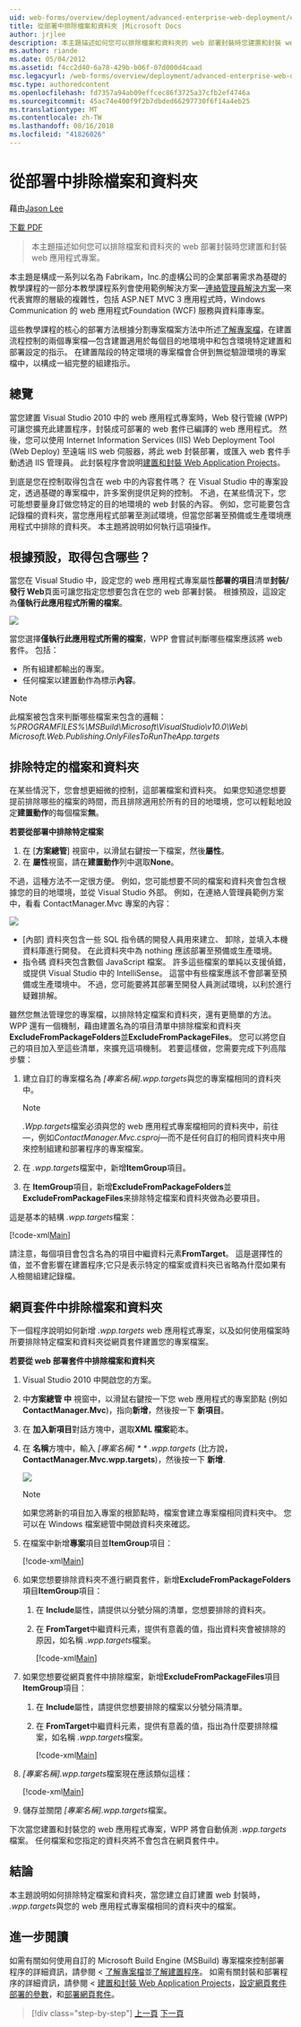 ```yaml
---
uid: web-forms/overview/deployment/advanced-enterprise-web-deployment/excluding-files-and-folders-from-deployment
title: 從部署中排除檔案和資料夾 |Microsoft Docs
author: jrjlee
description: 本主題描述如何您可以排除檔案和資料夾的 web 部署封裝時您建置和封裝 web 應用程式專案。
ms.author: riande
ms.date: 05/04/2012
ms.assetid: f4cc2d40-6a78-429b-b06f-07d000d4caad
msc.legacyurl: /web-forms/overview/deployment/advanced-enterprise-web-deployment/excluding-files-and-folders-from-deployment
msc.type: authoredcontent
ms.openlocfilehash: fd7357a94ab09effcec86f3725a37cfb2ef4746a
ms.sourcegitcommit: 45ac74e400f9f2b7dbded66297730f6f14a4eb25
ms.translationtype: MT
ms.contentlocale: zh-TW
ms.lasthandoff: 08/16/2018
ms.locfileid: "41826026"
---
```

<a name="excluding-files-and-folders-from-deployment"></a>從部署中排除檔案和資料夾
====================
藉由[Jason Lee](https://github.com/jrjlee)

[下載 PDF](https://msdnshared.blob.core.windows.net/media/MSDNBlogsFS/prod.evol.blogs.msdn.com/CommunityServer.Blogs.Components.WeblogFiles/00/00/00/63/56/8130.DeployingWebAppsInEnterpriseScenarios.pdf)

> 本主題描述如何您可以排除檔案和資料夾的 web 部署封裝時您建置和封裝 web 應用程式專案。


本主題是構成一系列以名為 Fabrikam，Inc.的虛構公司的企業部署需求為基礎的教學課程的一部分本教學課程系列會使用範例解決方案&#x2014;[連絡管理員解決方案](../web-deployment-in-the-enterprise/the-contact-manager-solution.md)&#x2014;來代表實際的層級的複雜性，包括 ASP.NET MVC 3 應用程式時，Windows Communication 的 web 應用程式Foundation (WCF) 服務與資料庫專案。

這些教學課程的核心的部署方法根據分割專案檔案方法中所述[了解專案檔](../web-deployment-in-the-enterprise/understanding-the-project-file.md)，在建置流程控制的兩個專案檔&#x2014;包含建置適用於每個目的地環境中和包含環境特定建置和部署設定的指示。 在建置階段的特定環境的專案檔會合併到無從驗證環境的專案檔中，以構成一組完整的組建指示。

## <a name="overview"></a>總覽

當您建置 Visual Studio 2010 中的 web 應用程式專案時，Web 發行管線 (WPP) 可讓您擴充此建置程序，封裝成可部署的 web 套件已編譯的 web 應用程式。 然後，您可以使用 Internet Information Services (IIS) Web Deployment Tool (Web Deploy) 至遠端 IIS web 伺服器，將此 web 封裝部署，或匯入 web 套件手動透過 IIS 管理員。 此封裝程序會說明[建置和封裝 Web Application Projects](../web-deployment-in-the-enterprise/building-and-packaging-web-application-projects.md)。

到底是您在控制取得包含在 web 中的內容套件嗎？ 在 Visual Studio 中的專案設定，透過基礎的專案檔中，許多案例提供足夠的控制。 不過，在某些情況下，您可能想要量身訂做您特定的目的地環境的 web 封裝的內容。 例如，您可能要包含記錄檔的資料夾，當您應用程式部署至測試環境，但當您部署至預備或生產環境應用程式中排除的資料夾。 本主題將說明如何執行這項操作。

## <a name="what-gets-included-by-default"></a>根據預設，取得包含哪些？

當您在 Visual Studio 中，設定您的 web 應用程式專案屬性**部署的項目**清單**封裝/發行 Web**頁面可讓您指定您想要包含在您的 web 部署封裝。 根據預設，這設定為**僅執行此應用程式所需的檔案**。

![](excluding-files-and-folders-from-deployment/_static/image1.png)

當您選擇**僅執行此應用程式所需的檔案**，WPP 會嘗試判斷哪些檔案應該將 web 套件。 包括：

- 所有組建都輸出的專案。
- 任何檔案以建置動作為標示**內容**。

> [!NOTE]
> 此檔案被包含來判斷哪些檔案来包含的邏輯：   
> *%PROGRAMFILES%\MSBuild\Microsoft\VisualStudio\v10.0\Web\ Microsoft.Web.Publishing.OnlyFilesToRunTheApp.targets*


## <a name="excluding-specific-files-and-folders"></a>排除特定的檔案和資料夾

在某些情況下，您會想更細微的控制，這部署檔案和資料夾。 如果您知道您想要提前排除哪些的檔案的時間，而且排除適用於所有的目的地環境，您可以輕鬆地設定**建置動作**的每個檔案**無**。

**若要從部署中排除特定檔案**

1. 在 [**方案總管**] 視窗中，以滑鼠右鍵按一下檔案，然後**屬性**。
2. 在 **屬性**視窗，請在**建置動作**列中選取**None**。

不過，這種方法不一定很方便。 例如，您可能想要不同的檔案和資料夾會包含根據您的目的地環境，並從 Visual Studio 外部。 例如，在連絡人管理員範例方案中，看看 ContactManager.Mvc 專案的內容：

![](excluding-files-and-folders-from-deployment/_static/image2.png)

- [內部] 資料夾包含一些 SQL 指令碼的開發人員用來建立、 卸除，並填入本機資料庫進行開發。 在此資料夾中為 nothing 應該部署至預備或生產環境。
- 指令碼 資料夾包含數個 JavaScript 檔案。 許多這些檔案的單純以支援偵錯，或提供 Visual Studio 中的 IntelliSense。 這當中有些檔案應該不會部署至預備或生產環境中。 不過，您可能要將其部署至開發人員測試環境，以利於進行疑難排解。

雖然您無法管理您的專案檔，以排除特定檔案和資料夾，還有更簡單的方法。 WPP 還有一個機制，藉由建置名為的項目清單中排除檔案和資料夾**ExcludeFromPackageFolders**並**ExcludeFromPackageFiles**。 您可以將您自己的項目加入至這些清單，來擴充這項機制。 若要這樣做，您需要完成下列高階步驟：

1. 建立自訂的專案檔名為 *[專案名稱].wpp.targets*與您的專案檔相同的資料夾中。

    > [!NOTE]
    > *.Wpp.targets*檔案必須與您的 web 應用程式專案檔相同的資料夾中，前往&#x2014;，例如*ContactManager.Mvc.csproj*&#x2014;而不是任何自訂的相同資料夾中用來控制組建和部署程序的專案檔案。
2. 在  *.wpp.targets*檔案中，新增**ItemGroup**項目。
3. 在  **ItemGroup**項目，新增**ExcludeFromPackageFolders**並**ExcludeFromPackageFiles**来排除特定檔案和資料夾做為必要項目。

這是基本的結構 *.wpp.targets*檔案：


[!code-xml[Main](excluding-files-and-folders-from-deployment/samples/sample1.xml)]


請注意，每個項目會包含名為的項目中繼資料元素**FromTarget**。 這是選擇性的值，並不會影響在建置程序;它只是表示特定的檔案或資料夾已省略為什麼如果有人檢閱組建記錄檔。

## <a name="excluding-files-and-folders-from-a-web-package"></a>網頁套件中排除檔案和資料夾

下一個程序說明如何新增 *.wpp.targets* web 應用程式專案，以及如何使用檔案時所要排除特定檔案和資料夾從網頁套件建置您的專案檔案。

**若要從 web 部署套件中排除檔案和資料夾**

1. Visual Studio 2010 中開啟您的方案。
2. 中**方案總管 中** 視窗中，以滑鼠右鍵按一下您 web 應用程式的專案節點 (例如**ContactManager.Mvc**)，指向**新增**，然後按一下  **新項目**。
3. 在 **加入新項目**對話方塊中，選取**XML 檔案**範本。
4. 在 **名稱**方塊中，輸入 *[專案名稱] * * *.wpp.targets** (比方說， **ContactManager.Mvc.wpp.targets**)，然後按一下 **新增**.

    ![](excluding-files-and-folders-from-deployment/_static/image3.png)

    > [!NOTE]
    > 如果您將新的項目加入專案的根節點時，檔案會建立專案檔相同資料夾中。 您可以在 Windows 檔案總管中開啟資料夾來確認。
5. 在檔案中新增**專案**項目並**ItemGroup**項目：

    [!code-xml[Main](excluding-files-and-folders-from-deployment/samples/sample2.xml)]
6. 如果您想要排除資料夾不進行網頁套件，新增**ExcludeFromPackageFolders**項目**ItemGroup**項目：

   1. 在  **Include**屬性，請提供以分號分隔的清單，您想要排除的資料夾。
   2. 在  **FromTarget**中繼資料元素，提供有意義的值，指出資料夾會被排除的原因，如名稱 *.wpp.targets*檔案。

      [!code-xml[Main](excluding-files-and-folders-from-deployment/samples/sample3.xml)]
7. 如果您想要從網頁套件中排除檔案，新增**ExcludeFromPackageFiles**項目**ItemGroup**項目：

   1. 在  **Include**屬性，請提供您想要排除的檔案以分號分隔清單。
   2. 在  **FromTarget**中繼資料元素，提供有意義的值，指出為什麼要排除檔案，如名稱 *.wpp.targets*檔案。

      [!code-xml[Main](excluding-files-and-folders-from-deployment/samples/sample4.xml)]
8. *[專案名稱].wpp.targets*檔案現在應該類似這樣：

    [!code-xml[Main](excluding-files-and-folders-from-deployment/samples/sample5.xml)]
9. 儲存並關閉 *[專案名稱].wpp.targets*檔案。

下次當您建置和封裝您的 web 應用程式專案，WPP 將會自動偵測 *.wpp.targets*檔案。 任何檔案和您指定的資料夾將不會包含在網頁套件中。

## <a name="conclusion"></a>結論

本主題說明如何排除特定檔案和資料夾，當您建立自訂建置 web 封裝時， *.wpp.targets*與您的 web 應用程式專案檔相同的資料夾中的檔案。

## <a name="further-reading"></a>進一步閱讀

如需有關如何使用自訂的 Microsoft Build Engine (MSBuild) 專案檔來控制部署程序的詳細資訊，請參閱 <<c0> [ 了解專案檔](../web-deployment-in-the-enterprise/understanding-the-project-file.md)並[了解建置程序](../web-deployment-in-the-enterprise/understanding-the-build-process.md)。 如需有關封裝和部署程序的詳細資訊，請參閱 <<c0> [ 建置和封裝 Web Application Projects](../web-deployment-in-the-enterprise/building-and-packaging-web-application-projects.md)，[設定網頁套件部署的參數](../web-deployment-in-the-enterprise/configuring-parameters-for-web-package-deployment.md)，和[部署網頁套件](../web-deployment-in-the-enterprise/deploying-web-packages.md)。

> [!div class="step-by-step"]
> [上一頁](deploying-membership-databases-to-enterprise-environments.md)
> [下一頁](taking-web-applications-offline-with-web-deploy.md)
